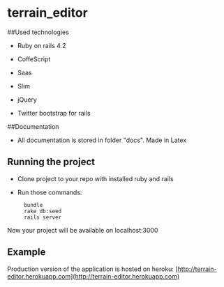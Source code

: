 # terrain_editor

##Used technologies

* Ruby on rails 4.2

* CoffeScript

* Saas

* Slim

* jQuery

* Twitter bootstrap for rails

##Documentation

* All documentation is stored in folder "docs". Made in Latex


## Running the project

- Clone project to your repo with installed ruby and rails
- Run those commands:

        bundle
        rake db:seed
        rails server

Now your project will be available on localhost:3000


## Example

Production version of the application is hosted on heroku: [http://terrain-editor.herokuapp.com](http://terrain-editor.herokuapp.com)
